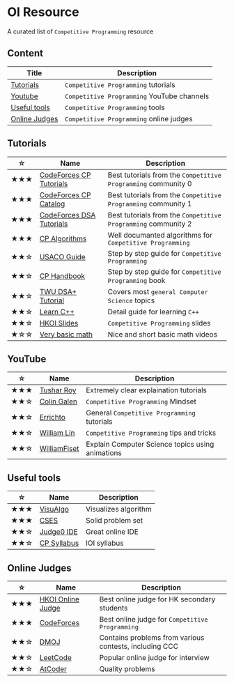 # OI Resource
A curated list of `Competitive Programming` resource

## Content
|Title|Description|
|-----|-----|
|[Tutorials](#Tutorials)|`Competitive Programming` tutorials|
|[Youtube](#YouTube)|`Competitive Programming` YouTube channels|
|[Useful tools](#Useful-tools)|`Competitive Programming` tools|
|[Online Judges](#Online-Judges)|`Competitive Programming` online judges|

## Tutorials
|☆|Name|Description|
|-----|-----|-----|
|★★★|[CodeForces CP Tutorials](https://codeforces.com/blog/entry/57282)|Best tutorials from the `Competitive Programming` community 0|
|★★★|[CodeForces CP Catalog](https://codeforces.com/catalog)|Best tutorials from the `Competitive Programming` community 1|
|★★★|[CodeForces DSA Tutorials](https://codeforces.com/blog/entry/13529)|Best tutorials from the `Competitive Programming` community 2|
|★★★|[CP Algorithms](https://cp-algorithms.com)|Well documanted algorithms for `Competitive Programming`|
|★★☆|[USACO Guide](https://usaco.guide)|Step by step guide for `Competitive Programming`|
|★★☆|[CP Handbook](Books/cph.pdf)|Step by step guide for `Competitive Programming` book|
|★★☆|[TWU DSA+ Tutorial](https://web.ntnu.edu.tw/~algo/)|Covers most `general Computer Science` topics|
|★★☆|[Learn C++](https://www.learncpp.com/)|Detail guide for learning `C++`|
|★★☆|[HKOI Slides](https://hkoi.org/en/training-materials/2023/)|`Competitive Programming` slides|
|★☆☆|[Very basic math](https://cemc.uwaterloo.ca/resources/courseware/courseware.html)|Nice and short basic math videos|

## YouTube
|☆|Name|Description|
|-----|-----|-----|
|★★★|[Tushar Roy](https://www.youtube.com/@tusharroy2525)|Extremely clear explaination tutorials|
|★★☆|[Colin Galen](https://www.youtube.com/@ColinGalen)|`Competitive Programming` Mindset|
|★★☆|[Errichto](https://www.youtube.com/@Errichto)|General `Competitive Programming` tutorials|
|★★☆|[William Lin](https://www.youtube.com/@tmwilliamlin168)|`Competitive Programming` tips and tricks|
|★★☆|[WilliamFiset](https://www.youtube.com/@WilliamFiset-videos)|Explain Computer Science topics using animations|

## Useful tools
|☆|Name|Description|
|-----|-----|-----|
|★★★|[VisuAlgo](https://visualgo.net/en)|Visualizes algorithm|
|★★★|[CSES](https://cses.fi/problemset/)|Solid problem set|
|★★☆|[Judge0 IDE](https://ide.judge0.com/)|Great online IDE|
|★★☆|[CP Syllabus](https://ioinformatics.org/files/ioi-syllabus-2023.pdf)|IOI syllabus|

## Online Judges
|☆|Name|Description|
|-----|-----|-----|
|★★★|[HKOI Online Judge](https://judge.hkoi.org/)|Best online judge for HK secondary students|
|★★★|[CodeForces](https://codeforces.com/problemset)|Best online judge for `Competitive Programming`|
|★★☆|[DMOJ](https://dmoj.ca/)|Contains problems from various contests, including CCC|
|★★☆|[LeetCode](https://leetcode.com/problemset/)|Popular online judge for interview|
|★★☆|[AtCoder](https://atcoder.jp/home)|Quality problems|

